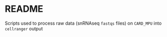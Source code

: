 # README

Scripts used to process raw data (snRNAseq `fastqs` files) on `CARD_MPU` into `cellranger` output
